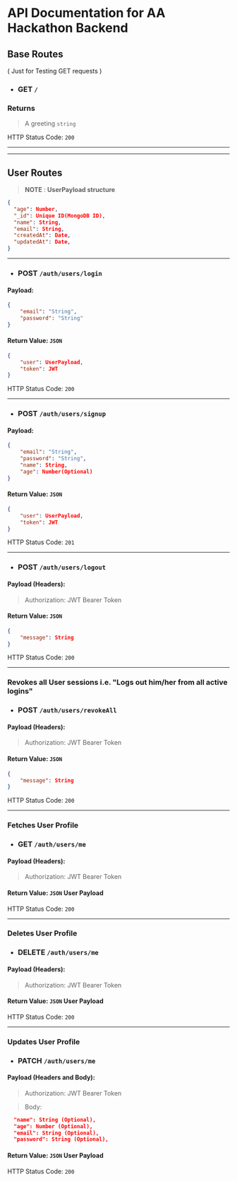 # **API Documentation for AA Hackathon Backend**

## Base Routes

( Just for Testing GET requests )

-   ### GET `/`

### Returns

> A greeting `string`

HTTP Status Code: `200`

---

---

## User Routes

> **NOTE** : **UserPayload structure**

```json
{
  "age": Number,
  "_id": Unique ID(MongoDB ID),
  "name": String,
  "email": String,
  "createdAt": Date,
  "updatedAt": Date,
}
```

---

-   ### POST `/auth/users/login`

#### Payload:

```json
{
	"email": "String",
	"password": "String"
}
```

#### Return Value: `JSON`

```json
{
	"user": UserPayload,
	"token": JWT
}
```

HTTP Status Code: `200`

---

-   ### POST `/auth/users/signup`

#### Payload:

```json
{
	"email": "String",
	"password": "String",
	"name": String,
	"age": Number(Optional)
}
```

#### Return Value: `JSON`

```json
{
	"user": UserPayload,
	"token": JWT
}
```

HTTP Status Code: `201`

---

-   ### POST `/auth/users/logout`

#### Payload (Headers):

> Authorization: JWT Bearer Token

#### Return Value: `JSON`

```json
{
	"message": String
}
```

HTTP Status Code: `200`

---

### Revokes all User sessions i.e. "Logs out him/her from all active logins"

-   ### POST `/auth/users/revokeAll`

#### Payload (Headers):

> Authorization: JWT Bearer Token

#### Return Value: `JSON`

```json
{
	"message": String
}
```

HTTP Status Code: `200`

---

### Fetches User Profile

-   ### GET `/auth/users/me`

#### Payload (Headers):

> Authorization: JWT Bearer Token

#### Return Value: `JSON` User Payload

HTTP Status Code: `200`

---

### Deletes User Profile

-   ### DELETE `/auth/users/me`

#### Payload (Headers):

> Authorization: JWT Bearer Token

#### Return Value: `JSON` User Payload

HTTP Status Code: `200`

---

### Updates User Profile

-   ### PATCH `/auth/users/me`

#### Payload (Headers and Body):

> Authorization: JWT Bearer Token

> Body:

```json
  "name": String (Optional),
  "age": Number (Optional),
  "email": String (Optional),
  "password": String (Optional),
```

#### Return Value: `JSON` User Payload

HTTP Status Code: `200`
